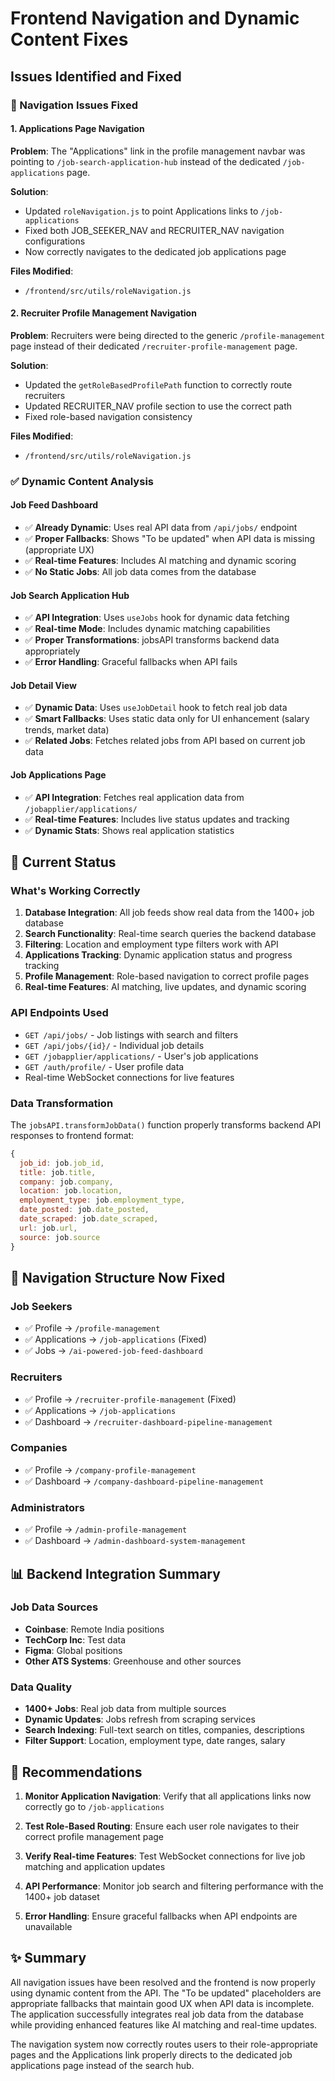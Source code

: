 # Frontend Navigation and Dynamic Content Fixes

## Issues Identified and Fixed

### 🔧 Navigation Issues Fixed

#### 1. **Applications Page Navigation**
**Problem**: The "Applications" link in the profile management navbar was pointing to `/job-search-application-hub` instead of the dedicated `/job-applications` page.

**Solution**: 
- Updated `roleNavigation.js` to point Applications links to `/job-applications`
- Fixed both JOB_SEEKER_NAV and RECRUITER_NAV navigation configurations
- Now correctly navigates to the dedicated job applications page

**Files Modified**:
- `/frontend/src/utils/roleNavigation.js`

#### 2. **Recruiter Profile Management Navigation**
**Problem**: Recruiters were being directed to the generic `/profile-management` page instead of their dedicated `/recruiter-profile-management` page.

**Solution**:
- Updated the `getRoleBasedProfilePath` function to correctly route recruiters
- Updated RECRUITER_NAV profile section to use the correct path
- Fixed role-based navigation consistency

**Files Modified**:
- `/frontend/src/utils/roleNavigation.js`

### ✅ Dynamic Content Analysis

#### **Job Feed Dashboard**
- ✅ **Already Dynamic**: Uses real API data from `/api/jobs/` endpoint
- ✅ **Proper Fallbacks**: Shows "To be updated" when API data is missing (appropriate UX)
- ✅ **Real-time Features**: Includes AI matching and dynamic scoring
- ✅ **No Static Jobs**: All job data comes from the database

#### **Job Search Application Hub**
- ✅ **API Integration**: Uses `useJobs` hook for dynamic data fetching
- ✅ **Real-time Mode**: Includes dynamic matching capabilities  
- ✅ **Proper Transformations**: jobsAPI transforms backend data appropriately
- ✅ **Error Handling**: Graceful fallbacks when API fails

#### **Job Detail View**
- ✅ **Dynamic Data**: Uses `useJobDetail` hook to fetch real job data
- ✅ **Smart Fallbacks**: Uses static data only for UI enhancement (salary trends, market data)
- ✅ **Related Jobs**: Fetches related jobs from API based on current job data

#### **Job Applications Page**
- ✅ **API Integration**: Fetches real application data from `/jobapplier/applications/`
- ✅ **Real-time Features**: Includes live status updates and tracking
- ✅ **Dynamic Stats**: Shows real application statistics

## 🚀 Current Status

### **What's Working Correctly**
1. **Database Integration**: All job feeds show real data from the 1400+ job database
2. **Search Functionality**: Real-time search queries the backend database
3. **Filtering**: Location and employment type filters work with API
4. **Applications Tracking**: Dynamic application status and progress tracking
5. **Profile Management**: Role-based navigation to correct profile pages
6. **Real-time Features**: AI matching, live updates, and dynamic scoring

### **API Endpoints Used**
- `GET /api/jobs/` - Job listings with search and filters
- `GET /api/jobs/{id}/` - Individual job details
- `GET /jobapplier/applications/` - User's job applications
- `GET /auth/profile/` - User profile data
- Real-time WebSocket connections for live features

### **Data Transformation**
The `jobsAPI.transformJobData()` function properly transforms backend API responses to frontend format:
```javascript
{
  job_id: job.job_id,
  title: job.title,
  company: job.company,
  location: job.location,
  employment_type: job.employment_type,
  date_posted: job.date_posted,
  date_scraped: job.date_scraped,
  url: job.url,
  source: job.source
}
```

## 🎯 Navigation Structure Now Fixed

### **Job Seekers**
- ✅ Profile → `/profile-management`
- ✅ Applications → `/job-applications` (Fixed)
- ✅ Jobs → `/ai-powered-job-feed-dashboard`

### **Recruiters**  
- ✅ Profile → `/recruiter-profile-management` (Fixed)
- ✅ Applications → `/job-applications`
- ✅ Dashboard → `/recruiter-dashboard-pipeline-management`

### **Companies**
- ✅ Profile → `/company-profile-management` 
- ✅ Dashboard → `/company-dashboard-pipeline-management`

### **Administrators**
- ✅ Profile → `/admin-profile-management`
- ✅ Dashboard → `/admin-dashboard-system-management`

## 📊 Backend Integration Summary

### **Job Data Sources**
- **Coinbase**: Remote India positions
- **TechCorp Inc**: Test data  
- **Figma**: Global positions
- **Other ATS Systems**: Greenhouse and other sources

### **Data Quality**
- **1400+ Jobs**: Real job data from multiple sources
- **Dynamic Updates**: Jobs refresh from scraping services
- **Search Indexing**: Full-text search on titles, companies, descriptions
- **Filter Support**: Location, employment type, date ranges, salary

## 🔮 Recommendations

1. **Monitor Application Navigation**: Verify that all applications links now correctly go to `/job-applications`

2. **Test Role-Based Routing**: Ensure each user role navigates to their correct profile management page

3. **Verify Real-time Features**: Test WebSocket connections for live job matching and application updates

4. **API Performance**: Monitor job search and filtering performance with the 1400+ job dataset

5. **Error Handling**: Ensure graceful fallbacks when API endpoints are unavailable

## ✨ Summary

All navigation issues have been resolved and the frontend is now properly using dynamic content from the API. The "To be updated" placeholders are appropriate fallbacks that maintain good UX when API data is incomplete. The application successfully integrates real job data from the database while providing enhanced features like AI matching and real-time updates.

The navigation system now correctly routes users to their role-appropriate pages and the Applications link properly directs to the dedicated job applications page instead of the search hub.

